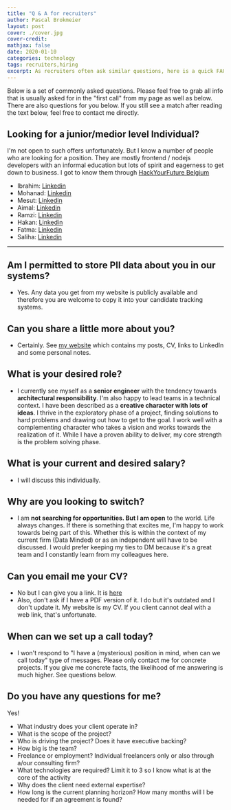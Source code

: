 ```yaml
---
title: "Q & A for recruiters"
author: Pascal Brokmeier
layout: post
cover: ./cover.jpg
cover-credit: 
mathjax: false
date: 2020-01-10
categories: technology
tags: recruiters,hiring
excerpt: As recruiters often ask similar questions, here is a quick FAQ. Also a list of questions from my side which I expect to be answered in the follow-up.
---
```


Below is a set of commonly asked questions. Please feel free to grab all info that is usually asked for in the "first call" from my page as well as below. There are also questions for you below. If you still see a match after reading the text below, feel free to contact me directly. 


## Looking for a junior/medior level Individual?

I'm not open to such offers unfortunately. But I know a number of people who are looking
for a position. They are mostly frontend / nodejs developers with an informal education
but lots of spirit and eagerness to get down to business. I got to know them through
[HackYourFuture Belgium](https://hackyourfuture.be/)

- Ibrahim: [Linkedin](https://www.linkedin.com/in/ibrahim-dogrusoz/)
- Mohanad: [Linkedin](https://www.linkedin.com/in/mohanad-abdalradi/)
- Mesut:   [Linkedin](https://www.linkedin.com/in/mesut-efiloglu/)
- Aimal:   [Linkedin](https://www.linkedin.com/in/aimal-maarij/)
- Ramzi:   [Linkedin](https://www.linkedin.com/in/ramzysalem/)
- Hakan:   [Linkedin](https://www.linkedin.com/in/hakan-ergin-a6710854/)
- Fatma:   [Linkedin](https://www.linkedin.com/in/fatmas%C3%BCmer/)
- Saliha:  [Linkedin](https://www.linkedin.com/in/saliha-yaylaci/)

---

##  Am I permitted to store PII data about you in our systems?

- Yes. Any data you get from my website is publicly available and therefore you are
    welcome to copy it into your candidate tracking systems. 

##  Can you share a little more about you?

- Certainly. See [my website](pascalbrokmeier.de) which contains my posts, CV, links to LinkedIn and some personal notes. 

##  What is your desired role?

- I currently see myself as a **senior engineer** with the tendency towards **architectural responsibility**. I'm also happy to lead teams in a technical context. I have been described as a **creative character with lots of ideas**. I thrive in the exploratory phase of a project, finding solutions to hard problems and drawing out how to get to the goal. I work well with a complementing character who takes a vision and works towards the realization of it. While I have a proven ability to deliver, my core strength is the problem solving phase.

##  What is your current and desired salary?

- I will discuss this individually.

##  Why are you looking to switch?

- I am **not searching for opportunities. But I am open** to the world. Life always changes. If there is something that excites me, I'm happy to work towards being part of this. Whether this is within the context of my current firm (Data Minded) or as an independent will have to be discussed. I would prefer keeping my ties to DM because it's a great team and I constantly learn from my colleagues here. 

##  Can you email me your CV?

- No but I can give you a link. It is [here](https://pascalbrokmeier.de/about/)
- Also, don't ask if I have a PDF version of it. I do but it's outdated and I don't update it. My website is my CV. If you client cannot deal with a web link, that's unfortunate.


##  When can we set up a call today?


- I won't respond to "I have a (mysterious) position in mind, when can we call today" type of messages. Please only contact me for concrete projects. If you give me concrete facts, the likelihood of me answering is much higher. See questions below.


##  Do you have any questions for me?

Yes!

- What industry does your client operate in?
- What is the scope of the project? 
- Who is driving the project? Does it have executive backing?
- How big is the team?
- Freelance or employment? Individual freelancers only or also through a/our consulting firm?
- What technologies are required? Limit it to 3 so I know what is at the core of the activity
- Why does the client need external expertise? 
- How long is the current planning horizon? How many months will I be needed for if an agreement is found?
